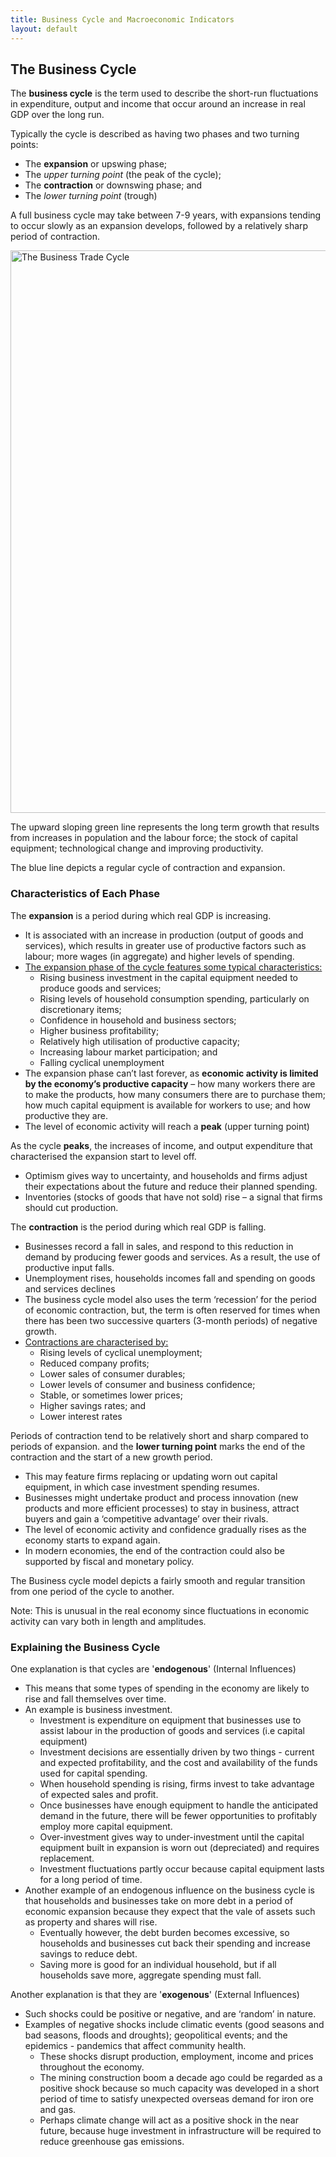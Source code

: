 ```yaml
---
title: Business Cycle and Macroeconomic Indicators
layout: default
---
```

## The Business Cycle

The **business cycle** is the term used to describe the short-run fluctuations in expenditure, output and income that occur around an increase in real GDP over the long run.

Typically the cycle is described as having two phases and two turning points:
- The **expansion** or upswing phase;
- The *upper turning point* (the peak of the cycle);
- The **contraction** or downswing phase; and
- The *lower turning point* (trough)

A full business cycle may take between 7-9 years, with expansions tending to occur slowly as an expansion develops, followed by a relatively sharp period of contraction.

<image src="/the-chicken-pen/assets/Business-Trade-Cycle-2.png" alt="The Business Trade Cycle" width=900px />

The upward sloping green line represents the long term growth that results from increases in population and the labour force; the stock of capital equipment; technological change and improving productivity.

The blue line depicts a regular cycle of contraction and expansion.

### Characteristics of Each Phase

The **expansion** is a period during which real GDP is increasing.
- It is associated with an increase in production (output of goods and services), which results in greater use of productive factors such as labour; more wages (in aggregate) and higher levels of spending.
- <u>The expansion phase of the cycle features some typical characteristics:</u>
	- Rising business investment in the capital equipment needed to produce goods and services;
	- Rising levels of household consumption spending, particularly on discretionary items;
	- Confidence in household and business sectors;
	- Higher business profitability;
	- Relatively high utilisation of productive capacity;
	- Increasing labour market participation; and
	- Falling cyclical unemployment
- The expansion phase can’t last forever, as **economic activity is limited by the economy’s productive capacity** – how many workers there are to make the products, how many consumers there are to purchase them; how much capital equipment is available for workers to use; and how productive they are.
- The level of economic activity will reach a **peak** (upper turning point)

As the cycle **peaks**, the increases of income, and output expenditure that characterised the expansion start to level off.
- Optimism gives way to uncertainty, and households and firms adjust their expectations about the future and reduce their planned spending.
- Inventories (stocks of goods that have not sold) rise – a signal that firms should cut production.

The **contraction** is the period during which real GDP is falling.
- Businesses record a fall in sales, and respond to this reduction in demand by producing fewer goods and services. As a result, the use of productive input falls.
- Unemployment rises, households incomes fall and spending on goods and services declines
- The business cycle model also uses the term ‘recession’ for the period of economic contraction, but, the term is often reserved for times when there has been two successive quarters (3-month periods) of negative growth.
- <u>Contractions are characterised by:</u>
	- Rising levels of cyclical unemployment;
	- Reduced company profits;
	- Lower sales of consumer durables;
	- Lower levels of consumer and business confidence;
	- Stable, or sometimes lower prices;
	- Higher savings rates; and
	- Lower interest rates

Periods of contraction tend to be relatively short and sharp compared to periods of expansion. and the **lower turning point** marks the end of the contraction and the start of a new growth period.
- This may feature firms replacing or updating worn out capital equipment, in which case investment spending resumes.
- Businesses might undertake product and process innovation (new products and more efficient processes) to stay in business, attract buyers and gain a ‘competitive advantage’ over their rivals.
- The level of economic activity and confidence gradually rises as the economy starts to expand again.
- In modern economies, the end of the contraction could also be supported by fiscal and monetary policy.

The Business cycle model depicts a fairly smooth and regular transition from one period of the cycle to another.

Note: This is unusual in the real economy since fluctuations in economic activity can vary both in length and amplitudes.

### Explaining the Business Cycle

One explanation is that cycles are '**endogenous**' (Internal Influences)
- This means that some types of spending in the economy are likely to rise and fall themselves over time.
- An example is business investment.
	- Investment is expenditure on equipment that businesses use to assist labour in the production of goods and services (i.e capital equipment)
	- Investment decisions are essentially driven by two things - current and expected profitability, and the cost and availability of the funds used for capital spending.
	- When household spending is rising, firms invest to take advantage of expected sales and profit.
	- Once businesses have enough equipment to handle the anticipated demand in the future, there will be fewer opportunities to profitably employ more capital equipment.
	- Over-investment gives way to under-investment until the capital equipment built in expansion is worn out (depreciated) and requires replacement. 
	- Investment fluctuations partly occur because capital equipment lasts for a long period of time.
- Another example of an endogenous influence on the business cycle is that households and businesses take on more debt in a period of economic expansion because they expect that the vale of assets such as property and shares will rise.
	- Eventually however, the debt burden becomes excessive, so households and businesses cut back their spending and increase savings to reduce debt.
	- Saving more is good for an individual household, but if all households save more, aggregate spending must fall.

Another explanation is that they are '**exogenous**' (External Influences)
- Such shocks could be positive or negative, and are ‘random’ in nature.
- Examples of negative shocks include climatic events (good seasons and bad seasons, floods and droughts); geopolitical events; and the epidemics - pandemics that affect community health.
	- These shocks disrupt production, employment, income and prices throughout the economy.
	- The mining construction boom a decade ago could be regarded as a positive shock because so much capacity was developed in a short period of time to satisfy unexpected overseas demand for iron ore and gas.
	- Perhaps climate change will act as a positive shock in the near future, because huge investment in infrastructure will be required to reduce greenhouse gas emissions.